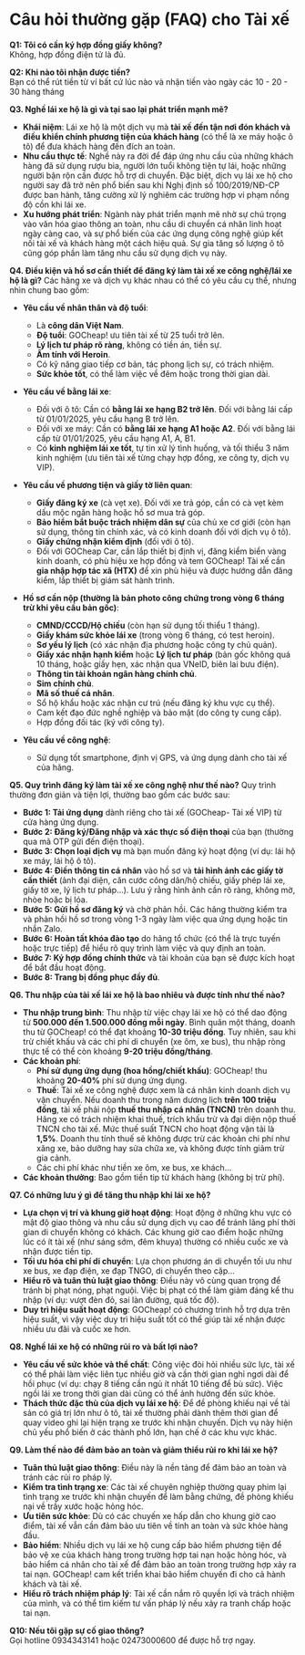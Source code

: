 # Câu hỏi thường gặp (FAQ) cho Tài xế

**Q1: Tôi có cần ký hợp đồng giấy không?**  
Không, hợp đồng điện tử là đủ.  

**Q2: Khi nào tôi nhận được tiền?**  
Bạn có thể rút tiền từ ví bất cứ lúc nào và nhận tiền vào ngày các 10 - 20 - 30 hàng tháng 

**Q3. Nghề lái xe hộ là gì và tại sao lại phát triển mạnh mẽ?**

*   **Khái niệm**: Lái xe hộ là một dịch vụ mà **tài xế đến tận nơi đón khách và điều khiển chính phương tiện của khách hàng** (có thể là xe máy hoặc ô tô) để đưa khách hàng đến đích an toàn.
*   **Nhu cầu thực tế**: Nghề này ra đời để đáp ứng nhu cầu của những khách hàng đã sử dụng rượu bia, người lớn tuổi không tiện tự lái, hoặc những người bận rộn cần được hỗ trợ di chuyển. Đặc biệt, dịch vụ lái xe hộ cho người say đã trở nên phổ biến sau khi Nghị định số 100/2019/NĐ-CP được ban hành, tăng cường xử lý nghiêm các trường hợp vi phạm nồng độ cồn khi lái xe.
*   **Xu hướng phát triển**: Ngành này phát triển mạnh mẽ nhờ sự chú trọng vào văn hóa giao thông an toàn, nhu cầu di chuyển cá nhân linh hoạt ngày càng cao, và sự phổ biến của các ứng dụng công nghệ giúp kết nối tài xế và khách hàng một cách hiệu quả. Sự gia tăng số lượng ô tô cũng góp phần làm tăng nhu cầu sử dụng dịch vụ này.

**Q4. Điều kiện và hồ sơ cần thiết để đăng ký làm tài xế xe công nghệ/lái xe hộ là gì?**
Các hãng xe và dịch vụ khác nhau có thể có yêu cầu cụ thể, nhưng nhìn chung bao gồm:

*   **Yêu cầu về nhân thân và độ tuổi**:
    *   Là **công dân Việt Nam**.
    *   **Độ tuổi**: GOCheap! ưu tiên tài xế từ 25 tuổi trở lên. 
    *   **Lý lịch tư pháp rõ ràng**, không có tiền án, tiền sự.
    *   **Âm tính với Heroin**.
    *   Có kỹ năng giao tiếp cơ bản, tác phong lịch sự, có trách nhiệm.
    *   **Sức khỏe tốt**, có thể làm việc về đêm hoặc trong thời gian dài.

*   **Yêu cầu về bằng lái xe**:
    *   Đối với ô tô: Cần có **bằng lái xe hạng B2 trở lên**. Đối với bằng lái cấp từ 01/01/2025, yêu cầu hạng B trở lên.
    *   Đối với xe máy: Cần có **bằng lái xe hạng A1 hoặc A2**. Đối với bằng lái cấp từ 01/01/2025, yêu cầu hạng A1, A, B1.
    *   Có **kinh nghiệm lái xe tốt**, tự tin xử lý tình huống, và tối thiểu 3 năm kinh nghiệm (ưu tiên tài xế từng chạy hợp đồng, xe công ty, dịch vụ VIP).

*   **Yêu cầu về phương tiện và giấy tờ liên quan**:
    *   **Giấy đăng ký xe** (cà vẹt xe). Đối với xe trả góp, cần có cà vẹt kèm dấu mộc ngân hàng hoặc hồ sơ mua trả góp.
    *   **Bảo hiểm bắt buộc trách nhiệm dân sự** của chủ xe cơ giới (còn hạn sử dụng, thông tin chính xác, và có kinh doanh đối với dịch vụ ô tô).
    *   **Giấy chứng nhận kiểm định** (đối với ô tô).
    *   Đối với GOCheap Car, cần lắp thiết bị định vị, đăng kiểm biển vàng kinh doanh, có phù hiệu xe hợp đồng và tem GOCheap! Tài xế cần **gia nhập hợp tác xã (HTX)** để xin phù hiệu và được hướng dẫn đăng kiểm, lắp thiết bị giám sát hành trình.

*   **Hồ sơ cần nộp (thường là bản photo công chứng trong vòng 6 tháng trừ khi yêu cầu bản gốc)**:
    *   **CMND/CCCD/Hộ chiếu** (còn hạn sử dụng tối thiểu 1 tháng).
    *   **Giấy khám sức khỏe lái xe** (trong vòng 6 tháng, có test heroin).
    *   **Sơ yếu lý lịch** (có xác nhận địa phương hoặc công ty chủ quản).
    *   **Giấy xác nhận hạnh kiểm** hoặc **Lý lịch tư pháp** (bản gốc không quá 10 tháng, hoặc giấy hẹn, xác nhận qua VNeID, biên lai bưu điện).
    *   **Thông tin tài khoản ngân hàng chính chủ**.
    *   **Sim chính chủ**.
    *   **Mã số thuế cá nhân**.
    *   Sổ hộ khẩu hoặc xác nhận cư trú (nếu đăng ký khu vực cụ thể).
    *   Cam kết đạo đức nghề nghiệp và bảo mật (do công ty cung cấp).
    *   Hợp đồng đối tác (ký với công ty).

*   **Yêu cầu về công nghệ**:
    *   Sử dụng tốt smartphone, định vị GPS, và ứng dụng dành cho tài xế của hãng.

**Q5. Quy trình đăng ký làm tài xế xe công nghệ như thế nào?**
Quy trình thường đơn giản và tiện lợi, thường bao gồm các bước sau:

*   **Bước 1: Tải ứng dụng** dành riêng cho tài xế (GOCheap- Tài xế VIP) từ cửa hàng ứng dụng.
*   **Bước 2: Đăng ký/Đăng nhập và xác thực số điện thoại** của bạn (thường qua mã OTP gửi đến điện thoại).
*   **Bước 3: Chọn loại dịch vụ** mà bạn muốn đăng ký hoạt động (ví dụ: lái hộ xe máy, lái hộ ô tô).
*   **Bước 4: Điền thông tin cá nhân** vào hồ sơ và **tải hình ảnh các giấy tờ cần thiết** (ảnh đại diện, căn cước công dân/hộ chiếu, giấy phép lái xe, giấy tờ xe, lý lịch tư pháp...). Lưu ý rằng hình ảnh cần rõ ràng, không mờ, nhòe hoặc bị lóa.
*   **Bước 5: Gửi hồ sơ đăng ký** và chờ phản hồi. Các hãng thường kiểm tra và phản hồi hồ sơ trong vòng 1-3 ngày làm việc qua ứng dụng hoặc tin nhắn Zalo.
*   **Bước 6: Hoàn tất khóa đào tạo** do hãng tổ chức (có thể là trực tuyến hoặc trực tiếp) để hiểu rõ quy trình làm việc và quy định an toàn.
*   **Bước 7: Ký hợp đồng chính thức** và tài khoản của bạn sẽ được kích hoạt để bắt đầu hoạt động.
*   **Bước 8: Trang bị đồng phục đầy đủ**.

**Q6. Thu nhập của tài xế lái xe hộ là bao nhiêu và được tính như thế nào?**

*   **Thu nhập trung bình**: Thu nhập từ việc chạy lái xe hộ có thể dao động từ **500.000 đến 1.500.000 đồng mỗi ngày**. Bình quân một tháng, doanh thu từ GOCheap! có thể đạt khoảng **10-30 triệu đồng**. Tuy nhiên, sau khi trừ chiết khấu và các chi phí di chuyển (xe ôm, xe bus), thu nhập ròng thực tế có thể còn khoảng **9-20 triệu đồng/tháng**. 
*   **Các khoản phí**:
    *   **Phí sử dụng ứng dụng (hoa hồng/chiết khấu)**: GOCheap! thu khoảng **20-40%** phí sử dụng ứng dụng. 
    *   **Thuế**: Tài xế xe công nghệ được xem là cá nhân kinh doanh dịch vụ vận chuyển. Nếu doanh thu trong năm dương lịch **trên 100 triệu đồng**, tài xế phải nộp **thuế thu nhập cá nhân (TNCN)** trên doanh thu. Hãng xe có trách nhiệm khai thuế, trích khấu trừ và đại diện nộp thuế TNCN cho tài xế. Mức thuế suất TNCN cho hoạt động vận tải là **1,5%**. Doanh thu tính thuế sẽ không được trừ các khoản chi phí như xăng xe, bảo dưỡng hay sửa chữa xe, và không được tính giảm trừ gia cảnh.
    *   Các chi phí khác như tiền xe ôm, xe bus, xe khách...
*   **Các khoản thưởng**: Bao gồm tiền tip từ khách hàng (không bị trừ phí). 

**Q7. Có những lưu ý gì để tăng thu nhập khi lái xe hộ?**

*   **Lựa chọn vị trí và khung giờ hoạt động**: Hoạt động ở những khu vực có mật độ giao thông và nhu cầu sử dụng dịch vụ cao để tránh lãng phí thời gian di chuyển không có khách. Các khung giờ cao điểm hoặc những lúc có ít tài xế (như sáng sớm, đêm khuya) thường có nhiều cuốc xe và nhận được tiền tip.
*   **Tối ưu hóa chi phí di chuyển**: Lựa chọn phương án di chuyển tối ưu như xe bus, xe đạp điện, xe đạp TNGO, di chuyển theo cặp...
*   **Hiểu rõ và tuân thủ luật giao thông**: Điều này vô cùng quan trọng để tránh bị phạt nóng, phạt nguội. Việc bị phạt có thể làm giảm đáng kể thu nhập (ví dụ: vượt đèn đỏ, sai làn đường, quá tốc độ).
*   **Duy trì hiệu suất hoạt động**: GOCheap! có chương trình hỗ trợ dựa trên hiệu suất, vì vậy việc duy trì hiệu suất tốt có thể giúp tài xế nhận được nhiều ưu đãi và cuốc xe hơn.

**Q8. Nghề lái xe hộ có những rủi ro và bất lợi nào?**

*   **Yêu cầu về sức khỏe và thể chất**: Công việc đòi hỏi nhiều sức lực, tài xế có thể phải làm việc liên tục nhiều giờ và cần thời gian nghỉ ngơi dài để hồi phục (ví dụ: chạy 8 tiếng cần ngủ ít nhất 10 tiếng để bù sức). Việc ngồi lái xe trong thời gian dài cũng có thể ảnh hưởng đến sức khỏe.
*   **Thách thức đặc thù của dịch vụ lái xe hộ**: Để đề phòng khiếu nại về tài sản có giá trị lớn như ô tô, tài xế thường phải dành thêm thời gian để quay video ghi lại hiện trạng xe trước khi nhận chuyến. Dịch vụ này hiện chủ yếu phổ biến ở các thành phố lớn, hạn chế ở các khu vực khác.

**Q9. Làm thế nào để đảm bảo an toàn và giảm thiểu rủi ro khi lái xe hộ?**

*   **Tuân thủ luật giao thông**: Điều này là nền tảng để đảm bảo an toàn và tránh các rủi ro pháp lý.
*   **Kiểm tra tình trạng xe**: Các tài xế chuyên nghiệp thường quay phim lại tình trạng xe trước khi nhận chuyến để làm bằng chứng, đề phòng khiếu nại về trầy xước hoặc hỏng hóc.
*   **Ưu tiên sức khỏe**: Dù có các chuyến xe hấp dẫn cho khung giờ cao điểm, tài xế vẫn cần đảm bảo ưu tiên về tính an toàn và sức khỏe hàng đầu.
*   **Bảo hiểm**: Nhiều dịch vụ lái xe hộ cung cấp bảo hiểm phương tiện để bảo vệ xe của khách hàng trong trường hợp tai nạn hoặc hỏng hóc, và bảo hiểm cá nhân cho tài xế để đảm bảo an toàn trong trường hợp xảy ra tai nạn. GOCheap! cam kết triển khai bảo hiểm chuyến đi cho cả hành khách và tài xế.
*   **Hiểu rõ trách nhiệm pháp lý**: Tài xế cần nắm rõ quyền lợi và trách nhiệm của mình, và có thể tìm kiếm tư vấn pháp lý nếu xảy ra tranh chấp hoặc tai nạn.

**Q10: Nếu tôi gặp sự cố giao thông?**  
Gọi hotline 0934343141 hoặc 02473000600 để được hỗ trợ ngay.  
